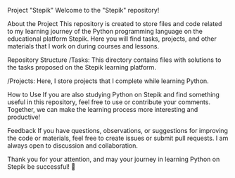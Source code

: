 
Project "Stepik"
Welcome to the "Stepik" repository!

About the Project
This repository is created to store files and code related to my learning journey of the Python programming language on the educational platform Stepik. Here you will find tasks, projects, and other materials that I work on during courses and lessons.

Repository Structure
/Tasks: This directory contains files with solutions to the tasks proposed on the Stepik learning platform.

/Projects: Here, I store projects that I complete while learning Python.

How to Use
If you are also studying Python on Stepik and find something useful in this repository, feel free to use or contribute your comments. Together, we can make the learning process more interesting and productive!

Feedback
If you have questions, observations, or suggestions for improving the code or materials, feel free to create issues or submit pull requests. I am always open to discussion and collaboration.

Thank you for your attention, and may your journey in learning Python on Stepik be successful! 🚀
